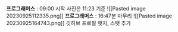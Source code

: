 **프로그래머스** : 09:00 시작  사진은 11:23 기준
![[Pasted image 20230925112335.png]]
**프로그래머스** : 16:47분 마무리 
![[Pasted image 20230925164743.png]]
깃허브 프로필 뱃지, 스탯 추가

